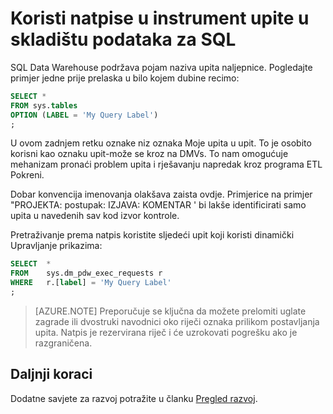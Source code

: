 <properties
   pageTitle="Koristite natpise u instrument upite u SQL Data Warehouse | Microsoft Azure"
   description="Savjeti za korištenje oznake instrument upitima u skladištu podataka za SQL Azure za razvoj rješenja."
   services="sql-data-warehouse"
   documentationCenter="NA"
   authors="jrowlandjones"
   manager="barbkess"
   editor=""/>

<tags
   ms.service="sql-data-warehouse"
   ms.devlang="NA"
   ms.topic="article"
   ms.tgt_pltfrm="NA"
   ms.workload="data-services"
   ms.date="06/14/2016"
   ms.author="jrj;barbkess;sonyama"/>

# <a name="use-labels-to-instrument-queries-in-sql-data-warehouse"></a>Koristi natpise u instrument upite u skladištu podataka za SQL
SQL Data Warehouse podržava pojam naziva upita naljepnice. Pogledajte primjer jedne prije prelaska u bilo kojem dubine recimo:

```sql
SELECT *
FROM sys.tables
OPTION (LABEL = 'My Query Label')
;
```

U ovom zadnjem retku oznake niz oznaka Moje upita u upit. To je osobito korisni kao oznaku upit-može se kroz na DMVs. To nam omogućuje mehanizam pronaći problem upita i rješavanju napredak kroz programa ETL Pokreni.

Dobar konvencija imenovanja olakšava zaista ovdje. Primjerice na primjer "PROJEKTA: postupak: IZJAVA: KOMENTAR ' bi lakše identificirati samo upita u navedenih sav kod izvor kontrole.

Pretraživanje prema natpis koristite sljedeći upit koji koristi dinamički Upravljanje prikazima:

```sql
SELECT  *
FROM    sys.dm_pdw_exec_requests r
WHERE   r.[label] = 'My Query Label'
;
```

> [AZURE.NOTE] Preporučuje se ključna da možete prelomiti uglate zagrade ili dvostruki navodnici oko riječi oznaka prilikom postavljanja upita. Natpis je rezervirana riječ i će uzrokovati pogrešku ako je razgraničena.


## <a name="next-steps"></a>Daljnji koraci
Dodatne savjete za razvoj potražite u članku [Pregled razvoj][].

<!--Image references-->

<!--Article references-->
[Pregled razvoj]: sql-data-warehouse-overview-develop.md

<!--MSDN references-->

<!--Other Web references-->
